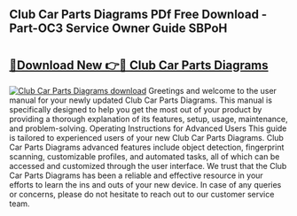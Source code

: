 ## Club Car Parts Diagrams PDf Free Download - Part-OC3 Service Owner Guide SBPoH

# <h2><a href="http://dfnmyi.blite.top/?on=Club+Car+Parts+Diagrams">🔗Download New 👉🔴 Club Car Parts Diagrams</a></h2>

[![Club Car Parts Diagrams download](https://i.imgur.com/lujVjoI.png)](http://dfnmyi.blite.top/?on=Club+Car+Parts+Diagrams)
Greetings and welcome to the user manual for your newly updated Club Car Parts Diagrams. This manual is specifically designed to help you get the most out of your product by providing a thorough explanation of its features, setup, usage, maintenance, and problem-solving. Operating Instructions for Advanced Users This guide is tailored to experienced users of your new Club Car Parts Diagrams. Club Car Parts Diagrams advanced features include object detection, fingerprint scanning, customizable profiles, and automated tasks, all of which can be accessed and customized through the user interface. We trust that the Club Car Parts Diagrams has been a reliable and effective resource in your efforts to learn the ins and outs of your new device. In case of any queries or concerns, please do not hesitate to reach out to our customer service team.
